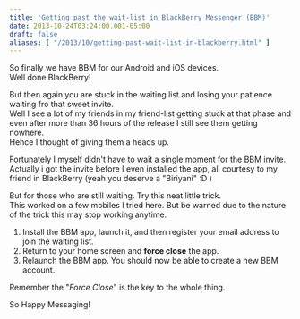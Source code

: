 ```yaml
---
title: 'Getting past the wait-list in BlackBerry Messenger (BBM)'
date: 2013-10-24T03:24:00.001-05:00
draft: false
aliases: [ "/2013/10/getting-past-wait-list-in-blackberry.html" ]
---
```


So finally we have BBM for our Android and iOS devices.  
Well done BlackBerry!  
  
But then again you are stuck in the waiting list and losing your patience waiting fro that sweet invite.  
Well I see a lot of my friends in my friend-list getting stuck at that phase and even after more than 36 hours of the release I still see them getting nowhere.  
Hence I thought of giving them a heads up.  
  
Fortunately I myself didn't have to wait a single moment for the BBM invite. Actually i got the invite before I even installed the app, all courtesy to my friend in BlackBerry (yeah you deserve a "Biriyani" :D )  
  
But for those who are still waiting. Try this neat little trick.  
This worked on a few mobiles I tried here. But be warned due to the nature of the trick this may stop working anytime.  
  
  

1.  Install the BBM app, launch it, and then register your email address to join the waiting list.
2.  Return to your home screen and **force close** the app.
3.  Relaunch the BBM app. You should now be able to create a new BBM account.

Remember the "_Force Close_" is the key to the whole thing.

  

So Happy Messaging!